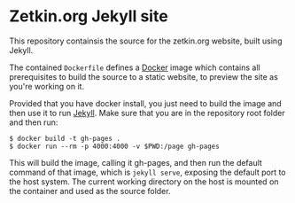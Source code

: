 # Zetkin.org Jekyll site
This repository containsis the source for the zetkin.org website, 
built using Jekyll.

The contained `Dockerfile` defines a [Docker](http://docker.com) image
which contains all prerequisites to build the source to a static
website, to preview the site as you're working on it. 

Provided that you have docker install, you just need to build the
image and then use it to run [Jekyll](http://jekyllrb.com). Make sure
that you are in the repository root folder and then run:

```
$ docker build -t gh-pages .
$ docker run --rm -p 4000:4000 -v $PWD:/page gh-pages
```

This will build the image, calling it gh-pages, and then run the 
default command of that image, which is `jekyll serve`, exposing the
default port to the host system. The current working directory on the
host is mounted on the container and used as the source folder.
